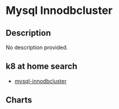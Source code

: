# Mysql Innodbcluster

## Description

No description provided.

## k8 at home search

- [mysql-innodbcluster](https://nanne.dev/k8s-at-home-search/#/mysql-innodbcluster)

## Charts


